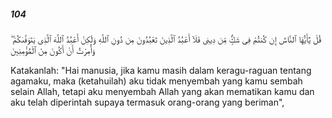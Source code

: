 ##### 104

<span class="ayah">قُلْ يَٰٓأَيُّهَا ٱلنَّاسُ إِن كُنتُمْ فِى شَكٍّۢ مِّن دِينِى فَلَآ أَعْبُدُ ٱلَّذِينَ تَعْبُدُونَ مِن دُونِ ٱللَّهِ وَلَٰكِنْ أَعْبُدُ ٱللَّهَ ٱلَّذِى يَتَوَفَّىٰكُمْ ۖ وَأُمِرْتُ أَنْ أَكُونَ مِنَ ٱلْمُؤْمِنِينَ</span>

<span class="ayah_translation">Katakanlah: "Hai manusia, jika kamu masih dalam keragu-raguan tentang agamaku, maka (ketahuilah) aku tidak menyembah yang kamu sembah selain Allah, tetapi aku menyembah Allah yang akan mematikan kamu dan aku telah diperintah supaya termasuk orang-orang yang beriman",</span>
